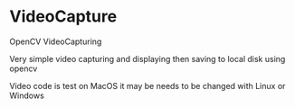 # VideoCapture
OpenCV VideoCapturing

Very simple video capturing and displaying then saving to local disk using opencv

Video code is test on MacOS it may be needs to be changed with Linux or Windows
